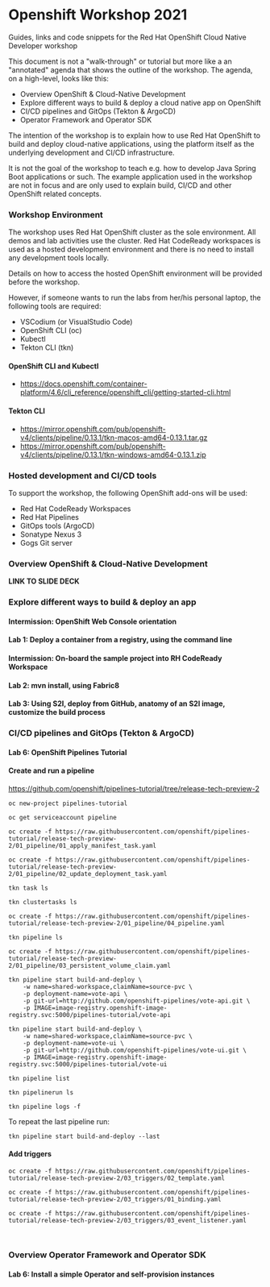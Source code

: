 # Openshift Workshop 2021

Guides, links and code snippets for the Red Hat OpenShift Cloud Native Developer workshop

This document is not a "walk-through" or tutorial but more like a an "annotated" agenda that shows the outline of the workshop. The agenda, on a high-level, looks like this:

* Overview OpenShift & Cloud-Native Development
* Explore different ways to build & deploy a cloud native app on OpenShift
* CI/CD pipelines and GitOps (Tekton & ArgoCD)
* Operator Framework and Operator SDK

The intention of the workshop is to explain how to use Red Hat OpenShift to build and deploy cloud-native applications, using the platform itself as the underlying development and CI/CD infrastructure.

It is not the goal of the workshop to teach e.g. how to develop Java Spring Boot applications or such. The example application used in the workshop are not in focus and are only used to explain build, CI/CD and other OpenShift related concepts.

### Workshop Environment

The workshop uses Red Hat OpenShift cluster as the sole environment. All demos and lab activities use the cluster. Red Hat CodeReady workspaces is used as a hosted development environment and there is no need to install any development tools locally.

Details on how to access the hosted OpenShift environment will be provided before the workshop.

However, if someone wants to run the labs from her/his personal laptop, the following tools are required:

* VSCodium (or VisualStudio Code)
* OpenShift CLI (oc)
* Kubectl
* Tekton CLI (tkn)

#### OpenShift CLI and Kubectl

* https://docs.openshift.com/container-platform/4.6/cli_reference/openshift_cli/getting-started-cli.html

#### Tekton CLI

* https://mirror.openshift.com/pub/openshift-v4/clients/pipeline/0.13.1/tkn-macos-amd64-0.13.1.tar.gz
* https://mirror.openshift.com/pub/openshift-v4/clients/pipeline/0.13.1/tkn-windows-amd64-0.13.1.zip


### Hosted development and CI/CD tools

To support the workshop, the following OpenShift add-ons will be used:

* Red Hat CodeReady Workspaces
* Red Hat Pipelines
* GitOps tools (ArgoCD)
* Sonatype Nexus 3
* Gogs Git server


### Overview OpenShift & Cloud-Native Development

**LINK TO SLIDE DECK**


### Explore different ways to build & deploy an app 

#### Intermission: OpenShift Web Console orientation

#### Lab 1: Deploy a container from a registry, using the command line

#### Intermission: On-board the sample project into RH CodeReady Workspace

#### Lab 2: mvn install, using Fabric8

#### Lab 3: Using S2I, deploy from GitHub, anatomy of an S2I image, customize the build process


### CI/CD pipelines and GitOps (Tekton & ArgoCD)

#### Lab 6: OpenShift Pipelines Tutorial

#### Create and run a pipeline

https://github.com/openshift/pipelines-tutorial/tree/release-tech-preview-2

```shell
oc new-project pipelines-tutorial

oc get serviceaccount pipeline

oc create -f https://raw.githubusercontent.com/openshift/pipelines-tutorial/release-tech-preview-2/01_pipeline/01_apply_manifest_task.yaml

oc create -f https://raw.githubusercontent.com/openshift/pipelines-tutorial/release-tech-preview-2/01_pipeline/02_update_deployment_task.yaml

tkn task ls

tkn clustertasks ls

oc create -f https://raw.githubusercontent.com/openshift/pipelines-tutorial/release-tech-preview-2/01_pipeline/04_pipeline.yaml

tkn pipeline ls

oc create -f https://raw.githubusercontent.com/openshift/pipelines-tutorial/release-tech-preview-2/01_pipeline/03_persistent_volume_claim.yaml

tkn pipeline start build-and-deploy \
    -w name=shared-workspace,claimName=source-pvc \
    -p deployment-name=vote-api \
    -p git-url=http://github.com/openshift-pipelines/vote-api.git \
    -p IMAGE=image-registry.openshift-image-registry.svc:5000/pipelines-tutorial/vote-api

tkn pipeline start build-and-deploy \
    -w name=shared-workspace,claimName=source-pvc \
    -p deployment-name=vote-ui \
    -p git-url=http://github.com/openshift-pipelines/vote-ui.git \
    -p IMAGE=image-registry.openshift-image-registry.svc:5000/pipelines-tutorial/vote-ui

tkn pipeline list

tkn pipelinerun ls

tkn pipeline logs -f
```

To repeat the last pipeline run:

```shell
tkn pipeline start build-and-deploy --last
```

#### Add triggers

```shell
oc create -f https://raw.githubusercontent.com/openshift/pipelines-tutorial/release-tech-preview-2/03_triggers/02_template.yaml

oc create -f https://raw.githubusercontent.com/openshift/pipelines-tutorial/release-tech-preview-2/03_triggers/01_binding.yaml

oc create -f https://raw.githubusercontent.com/openshift/pipelines-tutorial/release-tech-preview-2/03_triggers/03_event_listener.yaml



```

### Overview Operator Framework and Operator SDK

#### Lab 6: Install a simple Operator and self-provision instances